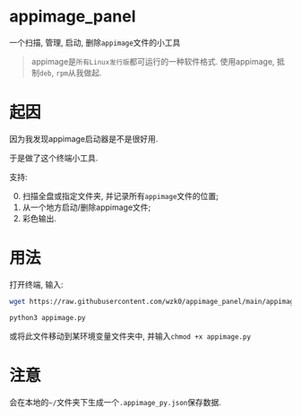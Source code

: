 # appimage_panel

一个扫描, 管理, 启动, 删除`appimage`文件的小工具

> appimage是`所有Linux发行版`都可运行的一种软件格式. 使用appimage, 抵制`deb`, `rpm`从我做起.

# 起因

因为我发现appimage启动器是不是很好用.

于是做了这个终端小工具.

支持:

0. 扫描全盘或指定文件夹, 并记录所有`appimage`文件的位置;
1. 从一个地方启动/删除appimage文件;
2. 彩色输出.

# 用法

打开终端, 输入:

```sh
wget https://raw.githubusercontent.com/wzk0/appimage_panel/main/appimage.py

python3 appimage.py
```

或将此文件移动到某环境变量文件夹中, 并输入`chmod +x appimage.py`

# 注意

会在本地的`~/`文件夹下生成一个`.appimage_py.json`保存数据.
